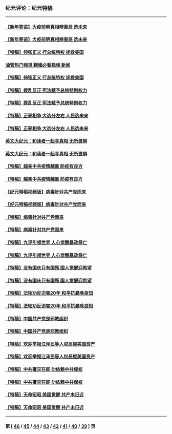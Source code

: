 ### 纪元评论：纪元特稿
---
#### [【新年寄语】大疫前明真相辨善恶 选未来](../../pages/nsc424/n12660855.md?07010330) 
#### [【新年寄语】大疫前明真相辨善恶 选未来](../../pages/nsc424/n12660855.md?07010330) 
#### [【特稿】伸张正义 行总统特权 拯救美国](../../pages/nsc424/n12616806.md?07010330) 
#### [油管热门频道 翻墙必看视频 新闻](ok?07010330)
#### [【特稿】伸张正义 行总统特权 拯救美国](../../pages/nsc424/n12616806.md?07010330) 
#### [【特稿】拨乱反正 宪法赋予总统特别权力](../../pages/nsc424/n12598306.md?07010330) 
#### [【特稿】拨乱反正 宪法赋予总统特别权力](../../pages/nsc424/n12598306.md?07010330) 
#### [【特稿】正邪相争 大选分左右 人民选未来](../../pages/nsc424/n12545208.md?07010330) 
#### [【特稿】正邪相争 大选分左右 人民选未来](../../pages/nsc424/n12545208.md?07010330) 
#### [英文大纪元：和读者一起寻真相 无所畏惧](../../pages/nsc424/n12542027.md?07010330) 
#### [英文大纪元：和读者一起寻真相 无所畏惧](../../pages/nsc424/n12542027.md?07010330) 
#### [【特稿】越亲中共疫情越重 防疫有良方](../../pages/nsc424/n12042989.md?07010330) 
#### [【特稿】越亲中共疫情越重 防疫有良方](../../pages/nsc424/n12042989.md?07010330) 
#### [【纪元特稿视频版】病毒针对共产党而来](../../pages/nsc424/n11977328.md?07010330) 
#### [【纪元特稿视频版】病毒针对共产党而来](../../pages/nsc424/n11977328.md?07010330) 
#### [【特稿】病毒针对共产党而来](../../pages/nsc424/n11928818.md?07010330) 
#### [【特稿】病毒针对共产党而来](../../pages/nsc424/n11928818.md?07010330) 
#### [【特稿】九评引领世界 人心觉醒暴政将亡](../../pages/nsc424/n11660496.md?07010330) 
#### [【特稿】九评引领世界 人心觉醒暴政将亡](../../pages/nsc424/n11660496.md?07010330) 
#### [【特稿】没有国庆只有国殇 国人觉醒迎希望](../../pages/nsc424/n11549354.md?07010330) 
#### [【特稿】没有国庆只有国殇 国人觉醒迎希望](../../pages/nsc424/n11549354.md?07010330) 
#### [【特稿】法轮功反迫害20年 和平抗暴唤良知](../../pages/nsc424/n11389135.md?07010330) 
#### [【特稿】法轮功反迫害20年 和平抗暴唤良知](../../pages/nsc424/n11389135.md?07010330) 
#### [【特稿】中国共产党是邪教组织](../../pages/nsc424/n11355551.md?07010330) 
#### [【特稿】中国共产党是邪教组织](../../pages/nsc424/n11355551.md?07010330) 
#### [【特稿】欢迎举报江泽民等人权恶棍美国资产](../../pages/nsc424/n11303040.md?07010330) 
#### [【特稿】欢迎举报江泽民等人权恶棍美国资产](../../pages/nsc424/n11303040.md?07010330) 
#### [【特稿】中共覆灭在即 勿依赖中共保权](../../pages/nsc424/n11278510.md?07010330) 
#### [【特稿】中共覆灭在即 勿依赖中共保权](../../pages/nsc424/n11278510.md?07010330) 
#### [【特稿】天命昭昭 美国觉醒 共产末日近](../../pages/nsc424/n11150259.md?07010330) 
#### [【特稿】天命昭昭 美国觉醒 共产末日近](../../pages/nsc424/n11150259.md?07010330) 

---
#### 第 [ [46](./46.md?07010330) / [45](./45.md?07010330) / [44](./44.md?07010330) / [43](./43.md?07010330) / [42](./42.md?07010330) / [41](./41.md?07010330) / [40](./40.md?07010330) / [39](./39.md?07010330) ] 页
